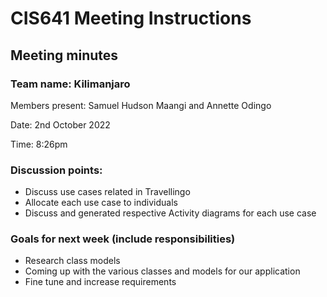 # CIS641 Meeting Instructions

## Meeting minutes

### Team name: Kilimanjaro

Members present: Samuel Hudson Maangi and Annette Odingo

Date: 2nd October 2022

Time: 8:26pm

### Discussion points: 

* Discuss use cases related in Travellingo 
* Allocate each use case to individuals
* Discuss and generated respective Activity diagrams for each use case 

### Goals for next week (include responsibilities)

* Research class models
* Coming up with the various classes and models for our application
* Fine tune and increase requirements
